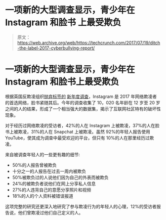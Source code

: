 # 一项新的大型调查显示，青少年在 Instagram 和脸书 上最受欺负

> 原文：<https://web.archive.org/web/https://techcrunch.com/2017/07/19/ditch-the-label-2017-cyberbullying-report/>

# 一项新的大型调查显示，青少年在 Instagram 和脸书上最受欺负

根据英国反欺凌组织[抛弃标签的](https://web.archive.org/web/20230306142844/https://www.ditchthelabel.org/) [新年度调查](https://web.archive.org/web/20230306142844/https://www.ditchthelabel.org/wp-content/uploads/2017/07/The-Annual-Bullying-Survey-2017-1.pdf)，Instagram 是 2017 年网络欺凌者的首选网络，脸书紧随其后。今年的调查收集了 10，020 名年龄在 12 岁至 20 岁之间的人的结果，形成了一个相当强大的数据集，揭示了互联网社区特有的破坏性现象。

对于经历过网络欺凌的受访者，42%的人在 Instagram 上被欺凌，37%的人在脸书上被欺凌，31%的人在 Snapchat 上被欺凌。虽然 92%的年轻人报告使用 YouTube，使其成为调查中最受欢迎的平台，但只有 10%的人在那里经历过欺凌。

来自被调查年轻人的一些更有趣的细节:

*   50%的人报告曾被欺负
*   十分之一的人报告在过去一周内被欺负
*   50%被欺负过的人说他们因为自己的外表而被欺负
*   24%的被欺负者说他们在网上分享私人信息
*   27%的人违背自己的意愿分享照片和视频
*   18%的人的个人资料被错误报道

这项完整的研究还更深入地研究了参与欺凌行为的年轻人的心理，12%的受访者报告说，他们曾欺凌过他们自己定义的人。